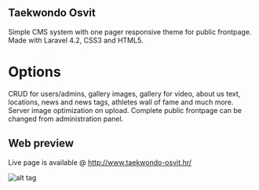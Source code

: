 ## Taekwondo Osvit

Simple CMS system with one pager responsive theme for public frontpage.
Made with Laravel 4.2, CSS3 and HTML5.

# Options
CRUD for users/admins, gallery images, gallery for video, about us text, locations, news and news tags, athletes wall of fame and much more. Server image optimization on upload.
Complete public frontpage can be changed from administration panel.

## Web preview

Live page is available @ http://www.taekwondo-osvit.hr/

![alt tag](https://i.imgur.com/j9XizPi.jpg)


